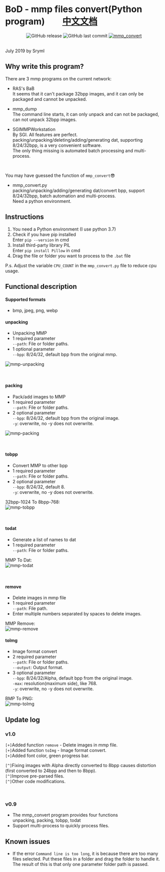 # BoD - mmp files convert(Python program)&emsp;&emsp;[中文文档](https://github.com/Sryml/mmp_convert/blob/v1.0/readme_cn.md#readme)

<div align="center">
  <img alt="GitHub release" src="https://img.shields.io/github/release/sryml/mmp_convert.svg?style=plastic">
  
  <img alt="GitHub last commit" src="https://img.shields.io/github/last-commit/sryml/mmp_convert.svg?style=plastic">

<a href="http://www.arokhslair.net/forum/viewforum.php?f=24" target="_blank">
    <img src="https://img.shields.io/badge/Blade-mmp__convert-blue.svg?style=plastic&logo=appveyor" alt="mmp_convert">
  </a>
</div>

<br>

July 2019 by Sryml

## Why write this program?
There are 3 mmp programs on the current network:  
- RAS's BaB  
  It seems that it can't package 32bpp images, and it can only be packaged and cannot be unpacked.
  
- mmp_dump  
  The command line starts, it can only unpack and can not be packaged, can not unpack 32bpp images.
  
- SGIMMPWorkstation  
  By SGI. All features are perfect.  
  packing/unpacking/deleting/adding/generating dat, supporting 8/24/32bpp, is a very convenient software.  
  The only thing missing is automated batch processing and multi-process.
  
<br>
  
You may have guessed the function of `mmp_convert`:sunglasses:
- mmp_convert.py  
  packing/unpacking/adding/generating dat/convert bpp, support 8/24/32bpp, batch automation and multi-process.  
  Need a python environment.


## Instructions
1. You need a Python environment (I use python 3.7)
2. Check if you have pip installed  
  Enter `pip --version` in cmd
3. Install third-party library PIL  
  Enter `pip install Pillow` in cmd
4. Drag the file or folder you want to process to the `.bat` file

P.s. Adjust the variable `CPU_COUNT` in the `mmp_convert.py` file to reduce cpu usage.


## Functional description
#### Supported formats
- bmp, jpeg, png, webp

#### unpacking  
- Unpacking MMP  
- 1 required parameter  
  `--path`: File or folder paths.
- 1 optional parameter  
  `--bpp`: 8/24/32, default bpp from the original mmp.  

![mmp-unpacking](https://raw.githubusercontent.com/Sryml/Image/master/GIF/mmp-unpacking.gif)

<br>

#### packing  
- Pack/add images to MMP  
- 1 required parameter  
  `--path`: File or folder paths.
- 2 optional parameter  
  `--bpp`: 8/24/32, default bpp from the original image.  
  `-y`: overwrite, no -y does not overwrite.  

![mmp-packing](https://raw.githubusercontent.com/Sryml/Image/master/GIF/mmp-packing.gif)

<br>

#### tobpp  
- Convert MMP to other bpp  
- 1 required parameter  
  `--path`: File or folder paths.
- 2 optional parameter  
  `--bpp`: 8/24/32, default 8.  
  `-y`: overwrite, no -y does not overwrite.  

32bpp-1024 To 8bpp-768:  
![mmp-tobpp](https://raw.githubusercontent.com/Sryml/Image/master/GIF/mmp-tobpp.gif)

<br>

#### todat  
- Generate a list of names to dat  
- 1 required parameter  
  `--path`: File or folder paths.  

MMP To Dat:  
![mmp-todat](https://raw.githubusercontent.com/Sryml/Image/master/GIF/mmp-todat.gif)

<br>

#### remove  
- Delete images in mmp file  
- 1 required parameter  
  `--path`: File path.
- Enter multiple numbers separated by spaces to delete images.  

MMP Remove:  
![mmp-remove](https://raw.githubusercontent.com/Sryml/Image/master/GIF/mmp-remove.gif)

#### toImg
- Image format convert  
- 2 required parameter  
  `--path`: File or folder paths.  
  `--output`: Output format.
- 3 optional parameter  
  `--bpp`: 8/24/32/Alpha, default bpp from the original image.  
  `-max`: resolution(maximum side), like 768.  
  `-y`: overwrite, no -y does not overwrite.  
  
BMP To PNG:  
![mmp-toImg](https://raw.githubusercontent.com/Sryml/Image/master/GIF/mmp-toImg.gif)

  
## Update log
### v1.0
`[+]`Added function `remove` - Delete images in mmp file.  
`[+]`Added function `toImg` - Image format convert.  
`[+]`Added font color, green progress bar.  

`[^]`Fixing images with Alpha directly converted to 8bpp causes distortion (first converted to 24bpp and then to 8bpp).  
`[^]`Improve pre-parsed files.  
`[^]`Other code modifications.

<br>
  
### v0.9
- The mmp_convert program provides four functions  
  unpacking, packing, tobpp, todat
- Support multi-process to quickly process files.

  
## Known issues
- If the error `Command line is too long`, it is because there are too many files selected. Put these files in a folder and drag the folder to handle it. The result of this is that only one parameter folder path is passed.

